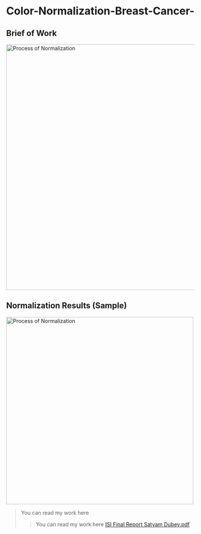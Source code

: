 # Color-Normalization-Breast-Cancer-


## Brief of Work

<img width="656" alt="Process of Normalization" src="https://user-images.githubusercontent.com/88971930/216353467-abbbaf9b-3532-418a-ae94-f32f2785f596.png">


## Normalization Results (Sample)

<img width="500" alt="Process of Normalization" src="https://user-images.githubusercontent.com/88971930/216359982-5a478642-65a3-4934-b181-373ee1f0d49a.png">



> You can read my work here
> > You can read my work here
[ISI Final Report Satyam Dubey.pdf](https://github.com/dsatyam09/Quntative-Analysis-of-normalized-color-image-in-Different-Color-Models./blob/main/ISI%20Final%20Report%20Satyam%20Dubey.pdf)





                                 
